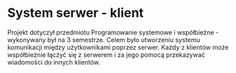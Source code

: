 # System serwer - klient
Projekt dotyczył przedmiotu Programowanie systemowe i współbieżne - wykonywany był na 3 semestrze.
Celem było utworzeniu systemu komunikacji między użytkownikami poprzez serwer. Każdy z klientów może 
współbieżnie łączyć się z serwerem i za jego pomocą przekazywać wiadomości do innych klientów.

